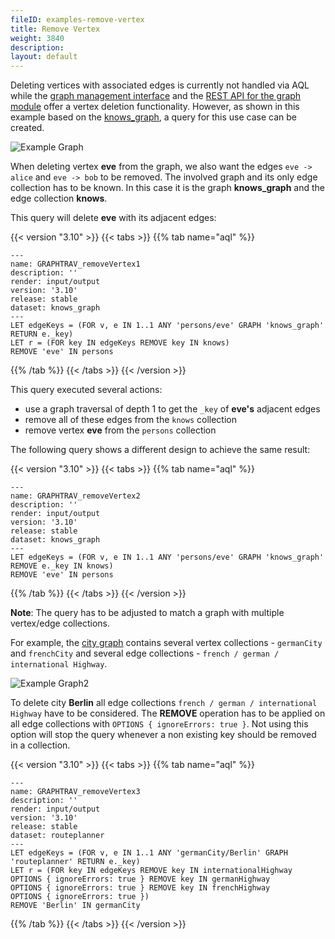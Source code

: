```yaml
---
fileID: examples-remove-vertex
title: Remove Vertex
weight: 3840
description: 
layout: default
---
```

Deleting vertices with associated edges is currently not handled via AQL while 
the [graph management interface](../../graphs/general-graphs/graphs-general-graphs-management#remove-a-vertex)
and the
[REST API for the graph module](../../http/graphs/gharial-vertices#remove-a-vertex)
offer a vertex deletion functionality.
However, as shown in this example based on the
[knows_graph](../../graphs/#the-knows_graph), a query for this 
use case can be created.

![Example Graph](/images/knows_graph.png)

When deleting vertex **eve** from the graph, we also want the edges
`eve -> alice` and `eve -> bob` to be removed.
The involved graph and its only edge collection has to be known. In this case it 
is the graph **knows_graph** and the edge collection **knows**.

This query will delete **eve** with its adjacent edges:


 {{< version "3.10" >}}
{{< tabs >}}
{{% tab name="aql" %}}
```aql
---
name: GRAPHTRAV_removeVertex1
description: ''
render: input/output
version: '3.10'
release: stable
dataset: knows_graph
---
LET edgeKeys = (FOR v, e IN 1..1 ANY 'persons/eve' GRAPH 'knows_graph' RETURN e._key)
LET r = (FOR key IN edgeKeys REMOVE key IN knows) 
REMOVE 'eve' IN persons
```
{{% /tab %}}
{{< /tabs >}}
{{< /version >}}
 



This query executed several actions:
* use a graph traversal of depth 1 to get the `_key` of **eve's** adjacent edges
* remove all of these edges from the `knows` collection
* remove vertex **eve** from the `persons` collection

The following query shows a different design to achieve the same result:


 {{< version "3.10" >}}
{{< tabs >}}
{{% tab name="aql" %}}
```aql
---
name: GRAPHTRAV_removeVertex2
description: ''
render: input/output
version: '3.10'
release: stable
dataset: knows_graph
---
LET edgeKeys = (FOR v, e IN 1..1 ANY 'persons/eve' GRAPH 'knows_graph'
REMOVE e._key IN knows)
REMOVE 'eve' IN persons
```
{{% /tab %}}
{{< /tabs >}}
{{< /version >}}
 



**Note**: The query has to be adjusted to match a graph with multiple vertex/edge collections.

For example, the [city graph](../../graphs/#the-city-graph) 
contains several vertex collections - `germanCity` and `frenchCity` and several 
edge collections -  `french / german / international Highway`.

![Example Graph2](/images/cities_graph.png)

To delete city **Berlin** all edge collections `french / german / international Highway` 
have to be considered. The **REMOVE** operation has to be applied on all edge
collections with `OPTIONS { ignoreErrors: true }`. Not using this option will stop the query
whenever a non existing key should be removed in a collection.


 {{< version "3.10" >}}
{{< tabs >}}
{{% tab name="aql" %}}
```aql
---
name: GRAPHTRAV_removeVertex3
description: ''
render: input/output
version: '3.10'
release: stable
dataset: routeplanner
---
LET edgeKeys = (FOR v, e IN 1..1 ANY 'germanCity/Berlin' GRAPH 'routeplanner' RETURN e._key)
LET r = (FOR key IN edgeKeys REMOVE key IN internationalHighway
OPTIONS { ignoreErrors: true } REMOVE key IN germanHighway
OPTIONS { ignoreErrors: true } REMOVE key IN frenchHighway
OPTIONS { ignoreErrors: true }) 
REMOVE 'Berlin' IN germanCity
```
{{% /tab %}}
{{< /tabs >}}
{{< /version >}}
 

